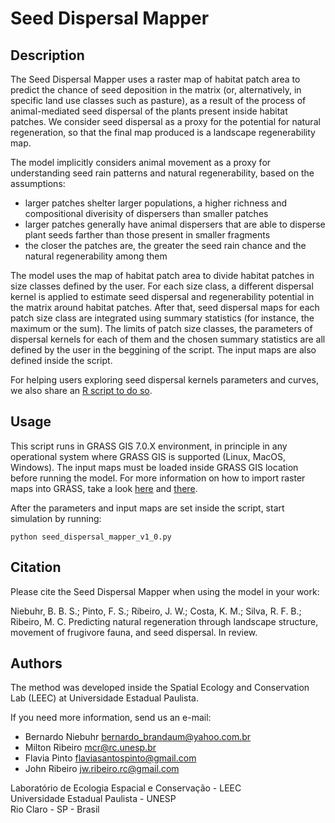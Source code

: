 # Seed Dispersal Mapper

## Description

The Seed Dispersal Mapper uses a raster map of habitat patch area to predict the chance
of seed deposition in the matrix (or, alternatively, in specific land use classes such as pasture), as a result of 
the process of animal-mediated seed dispersal of the plants present inside habitat patches. We consider seed dispersal as a proxy for the potential for natural regeneration, so that the final map produced is a landscape regenerability map.

The model implicitly considers animal movement as a proxy for understanding seed rain patterns and natural regenerability, based on the assumptions:

- larger patches shelter larger populations, a higher richness and compositional diverisity of dispersers than smaller patches
- larger patches generally have animal dispersers that are able to disperse plant seeds farther than those present in smaller fragments
- the closer the patches are, the greater the seed rain chance and the natural regenerability among them

The model uses the map of habitat patch area to divide habitat patches in size classes defined by the user. For each size class, a different dispersal kernel is applied to estimate seed dispersal and regenerability potential in the matrix around habitat patches. After that, seed dispersal maps for each patch size class are integrated using summary statistics (for instance, the maximum or the sum). The limits of patch size classes, the parameters of dispersal kernels for each of them and the chosen summary statistics are all defined by the user in the beggining of the script. The input maps are also defined inside the script.

For helping users exploring seed dispersal kernels parameters and curves, we also share an [R script to do so](https://github.com/LEEClab/seed_dispersal_mapper/blob/master/exploring_seed_dispersal_curves.R).

## Usage

This script runs in GRASS GIS 7.0.X environment, in principle in any operational system where GRASS GIS is supported (Linux, MacOS, Windows). The input maps must be loaded inside GRASS GIS location before running the model. For more information on how to import raster maps into GRASS, take a look [here](https://grasswiki.osgeo.org/wiki/Importing_data) and [there](https://grass.osgeo.org/grass72/manuals/rasterintro.html).

After the parameters and input maps are set inside the script, start simulation by running:
```
python seed_dispersal_mapper_v1_0.py
```

## Citation

Please cite the Seed Dispersal Mapper when using the model in your work:

Niebuhr, B. B. S.; Pinto, F. S.; Ribeiro, J. W.; Costa, K. M.; Silva, R. F. B.; Ribeiro, M. C. Predicting natural regeneration through landscape structure, movement of frugivore fauna, and seed dispersal. In review.

## Authors

The method was developed inside the Spatial Ecology and Conservation Lab (LEEC) at Universidade Estadual Paulista.

If you need more information, send us an e-mail:
- Bernardo Niebuhr <bernardo_brandaum@yahoo.com.br>
- Milton Ribeiro <mcr@rc.unesp.br>
- Flavia Pinto <flaviasantospinto@gmail.com>
- John Ribeiro <jw.ribeiro.rc@gmail.com>


Laboratório de Ecologia Espacial e Conservação - LEEC  
Universidade Estadual Paulista - UNESP  
Rio Claro - SP - Brasil
